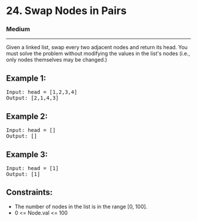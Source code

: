 # 24. Swap Nodes in Pairs

### Medium

---

Given a linked list, swap every two adjacent nodes and return its head. You must solve the problem without modifying the values in the list's nodes (i.e., only nodes themselves may be changed.)

## Example 1:

<pre>
Input: head = [1,2,3,4]
Output: [2,1,4,3]
</pre>

## Example 2:

<pre>
Input: head = []
Output: []
</pre>

## Example 3:

<pre>
Input: head = [1]
Output: [1]
</pre>

## Constraints:

- The number of nodes in the list is in the range [0, 100].
- 0 <= Node.val <= 100
